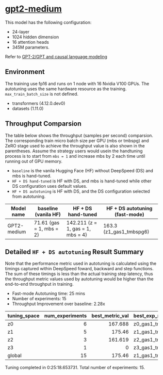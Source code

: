 # [gpt2-medium](https://huggingface.co/gpt2-medium)

This model has the following configuration:
- 24-layer
- 1024 hidden dimension
- 16 attention heads
- 345M parameters.

Refer to [GPT-2/GPT and causal language modeling](https://github.com/huggingface/transformers/tree/master/examples/pytorch/language-modeling#gpt-2gpt-and-causal-language-modeling)

## Environment

The training use fp16 and runs on 1 node with 16 Nvidia V100 GPUs. The autotuning uses the same hardware resource as the training. `max_train_batch_size` is not defined.

- transformers (4.12.0.dev0)
- datasets (1.11.0)

## Throughput Comparsion

The table below shows the throughput (samples per second) comparsion. The corresponding train micro batch size per GPU (mbs or tmbspg) and ZeRO stage used to achieve the throughput value is also shown in the parentheses. Assume the strategy users would usein the handtuning process is to start from `mbs = 1` and increase mbs by 2 each time until running out of GPU memory.
 - `baseline` is the vanila Hugging Face (HF) without DeepSpeed (DS) and mbs is hand-tuned.
 - `HF + DS hand-tuned` is HF with DS, and mbs is hand-tuned while other DS configuration uses default values.
 - `HF + DS autotuning` is HF with DS, and the DS configuration selected from autotuning.


| Model name  | baseline (vanila HF)     | HF + DS hand-tuned                | HF + DS autotuning (fast-mode) |
| ----------- | ------------------------ | --------------------------------- | ------------------------------ |
| GPT2-medium | 71.61 (gas = 1, mbs = 2) | 142.211 (z = 1, gas = 1, mbs = 4) | 163.3 (z1_gas1_tmbspg6)        |

## Detailed `HF + DS autotuning` Result Summary

Note that the performance metric used in autotuning is calculated using the timings captured within DeepSpeed foward, backward and step functions. The sum of these timings is less than the actual training step latency, thus the throughput metric values used by autotuning would be higher than the end-to-end throughput in training.

- Fast-mode Autotuning time: 25 mins
- Number of experiments: 15
- Throughput Improvement over baseline: 2.28x

| tuning_space | num_experiments | best_metric_val | best_exp_name   |
| :----------- | --------------: | --------------: | :-------------- |
| z0           |               6 |         167.688 | z0_gas1_tmbspg5 |
| z1           |               5 |          175.46 | z1_gas1_tmbspg6 |
| z2           |               3 |         161.619 | z2_gas1_tmbspg6 |
| z3           |               1 |               0 | z3_gas1_tmbspg6 |
| global       |              15 |          175.46 | z1_gas1_tmbspg6 |

Tuning completed in 0:25:18.653731. Total number of experiments: 15.
